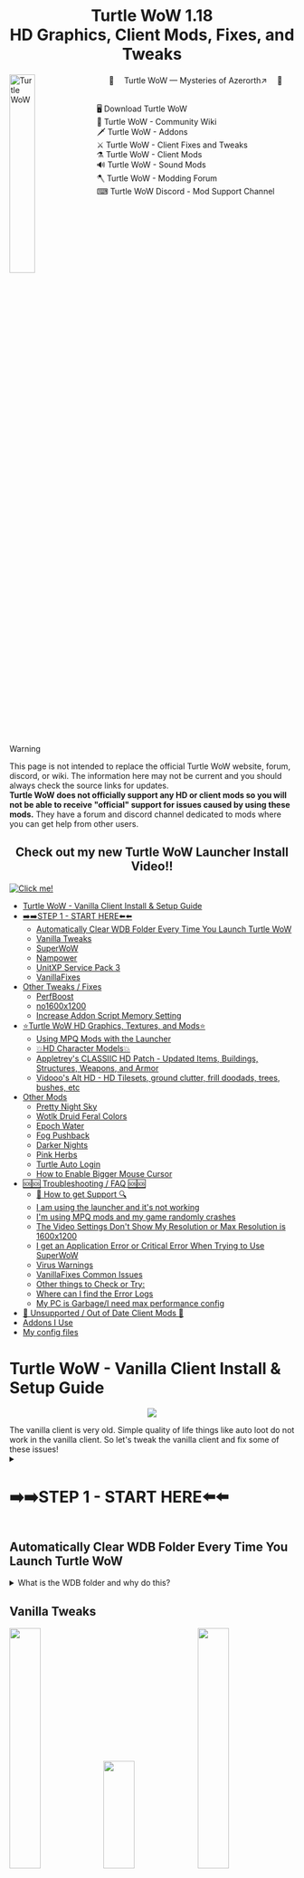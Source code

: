 
<h1 align="center" style="border-bottom: none;">Turtle WoW 1.18<br>HD Graphics, Client Mods, Fixes, and Tweaks</h1>
	<img align="left" src="https://turtle-wow.org/build/assets/web_logo-zTY2oemL.png" alt="Turtle WoW" width="30%">
<div id="toc">
  <ul align="center" style="list-style: none">
    <summary>
<p align="center">
	🐢 　<a href="https://turtle-wow.org/">Turtle WoW — Mysteries of Azerorth↗️</a> 　🐢
  <br>
  <br>
	<p align="left">
		🖥️ <a href="https://forum.turtle-wow.org/viewtopic.php?t=7709">Download Turtle WoW</a><br>
		🏹 <a href="https://github.com/othneildrew/Best-README-Template">Turtle WoW - Community Wiki</a><br>
		🗡 <a href="https://turtle-wow.fandom.com/wiki/Addons">Turtle WoW - Addons</a><br>
		⚔ <a href="https://turtle-wow.fandom.com/wiki/Client_Fixes_and_Tweaks">Turtle WoW - Client Fixes and Tweaks</a><br>
		⚗️ <a href="https://turtle-wow.fandom.com/wiki/Client_Mods">Turtle WoW - Client Mods</a><br>
		🔊 <a href="https://turtle-wow.fandom.com/wiki/Sound_Mods">Turtle WoW - Sound Mods</a><br>
		🪓 <a href="https://forum.turtle-wow.org/viewforum.php?f=29&sid=d8169699dbac9a393102f4478d15fd4b">Turtle WoW - Modding Forum</a><br>
		⌨ <a href="https://discord.com/channels/466622455805378571/1158807751850475690">Turtle WoW Discord - Mod Support Channel</a><br>
</p>
    </summary>
  </ul>
</div>
  <br clear="left">


> [!WARNING]
> This page is not intended to replace the official Turtle WoW website, forum, discord, or wiki. The information here may not be current and you should always check the source links for updates. <br>
> <b>Turtle WoW does not officially support any HD or client mods so you will not be able to receive "official" support for issues caused by using these mods.</b>
> They have a forum and discord channel dedicated to mods where you can get help from other users.


<h2 align="center">Check out my new Turtle WoW Launcher Install Video!!</h2>

<a href="https://youtu.be/A6FdCHgxTwI">
  <img src="https://i.imgur.com/J32LML0.jpeg" alt="Click me!" />
</a>


<!-- ToC begin -->
<a id="toc"></a>

- [Turtle WoW - Vanilla Client Install & Setup Guide](#turtle-wow---vanilla-client-install--setup-guide)
- [➡️➡️STEP 1 - START HERE⬅️⬅️](#%EF%B8%8F%EF%B8%8Fstep-1---start-here%EF%B8%8F%EF%B8%8F)
  - [Automatically Clear WDB Folder Every Time You Launch Turtle WoW](#automatically-clear-wdb-folder-every-time-you-launch-turtle-wow)
  - [Vanilla Tweaks](#vanilla-tweaks)
  - [SuperWoW](#superwow)
  - [Nampower](#nampower)
  - [UnitXP Service Pack 3](#unitxp-service-pack-3)
  - [VanillaFixes](#vanillafixes)
- [Other Tweaks / Fixes](#other-tweaks--fixes)
  - [PerfBoost](#perfboost)
  - [no1600x1200](#no1600x1200)
  - [Increase Addon Script Memory Setting](#increase-addon-script-memory-setting)
- [⭐Turtle WoW HD Graphics, Textures, and Mods⭐](#turtle-wow-hd-graphics-textures-and-mods)
  - [Using MPQ Mods with the Launcher](#using-mpq-mods-with-the-launcher)
  - [💥HD Character Models💥](#hd-character-models)
  - [Appletrey's CLASSIIC HD Patch - Updated Items, Buildings, Structures, Weapons, and Armor](#appletreys-classiic-hd-patch---updated-items-buildings-structures-weapons-and-armor)
  - [Vidooo's Alt HD - HD Tilesets, ground clutter, frill doodads, trees, bushes, etc](#vidooos-alt-hd---hd-tilesets-ground-clutter-frill-doodads-trees-bushes-etc)
- [Other Mods](#other-mods)
  - [Pretty Night Sky](#pretty-night-sky)
  - [Wotlk Druid Feral Colors](#wotlk-druid-feral-colors)
  - [Epoch Water](#epoch-water)
  - [Fog Pushback](#fog-pushback)
  - [Darker Nights](#darker-nights)
  - [Pink Herbs](#pink-herbs)
  - [Turtle Auto Login](#turtle-auto-login)
  - [How to Enable Bigger Mouse Cursor](#how-to-enable-bigger-mouse-cursor)
- [🆘🆘 Troubleshooting / FAQ 🆘🆘](#-troubleshooting--faq-)
  - [🔎 How to get Support 🔍](#-how-to-get-support-)
  - [I am using the launcher and it's not working](#i-am-using-the-launcher-and-its-not-working)
  - [I'm using MPQ mods and my game randomly crashes](#im-using-mpq-mods-and-my-game-randomly-crashes)
  - [The Video Settings Don't Show My Resolution or Max Resolution is 1600x1200](#the-video-settings-dont-show-my-resolution-or-max-resolution-is-1600x1200)
  - [I get an Application Error or Critical Error When Trying to Use SuperWoW](#i-get-an-application-error-or-critical-error-when-trying-to-use-superwow)
  - [Virus Warnings](#virus-warnings)
  - [VanillaFixes Common Issues](#vanillafixes-common-issues)
  - [Other things to Check or Try:](#other-things-to-check-or-try)
  - [Where can I find the Error Logs](#where-can-i-find-the-error-logs)
  - [My PC is Garbage/I need max performance config](#my-pc-is-garbagei-need-max-performance-config)
- [🛑 Unsupported / Out of Date Client Mods 🛑](#-unsupported--out-of-date-client-mods-)
- [Addons I Use](#addons-i-use)
- [My config files](#my-config-files)
<!-- ToC end -->



# Turtle WoW - Vanilla Client Install & Setup Guide
<p align="center"><img src="https://i.imgur.com/X53e4Lt.jpeg"></p>
The vanilla client is very old. Simple quality of life things like auto loot do not work in the vanilla client. So let's tweak the vanilla client and fix some of these issues!

<details>
<summary>

# ➡️➡️STEP 1 - START HERE⬅️⬅️
</summary>

1. Download the FULL GAME ZIP (STANDALONE NON-LAUNCHER VERSION):
   The ZIP folder contains the FULL GAME.
	- [http://eudl.turtle-wow.org/twmoa_1180.zip](https://eudl.turtle-wow.org/twmoa_1180.zip)

2. If you want to use the Launcher instead:
	- [TurtleWoW_Launcher Download](https://launcher.turtle-wow.org/api/launcher/TurtleWoW.exe?download=bunny)

3. If you are doing the non-launcher version - 
   	- Make sure Patch-8 and Patch-9 exist in your TWoW\Data folder, otherwise get them from above. 

4. The game files should all be unzipped into a folder that is easy to find such as <br>
	- ```C:\twmoa_1180``` or 
	- ```C:\TurtleWoW``` or 
	- ```C:\TWoW```
 	- ⚠️ DO NOT use or run TWoW from your Downloads, Desktop, or Documents folders as these are protected folders under Windows (Controlled Folder Access, part of Windows Security) and you might run into weird permissions errors further down when trying to setup mods. 

5. Download and install Microsoft Visual C++ Redistributables - x86 and x64
	- **Yes, BOTH!! It doesn't matter that you're running 64 bit Windows. Download BOTH!!**
		- From Microsoft - [vc_redist.x86](https://aka.ms/vs/17/release/vc_redist.x86.exe)  and [vc_redist.x64](https://aka.ms/vs/17/release/vc_redist.x64.exe)
	Or...
 	- ✅Recommended - ["All-In-One" VisualCppRedist_AIO_x86_x64.exe](https://github.com/abbodi1406/vcredist/releases) which has both the x86 and x64 for all major versions.
6. Update your graphics drivers
	- [AMD Graphics Drivers](https://www.amd.com/en/support/download/drivers.html)
	- [Nvidia Graphics Drivers](https://www.nvidia.com/en-us/drivers/)
	- [Intel Graphics Drivers](https://www.intel.com/content/www/us/en/search.html#sort=relevancy&f:@tabfilter=[Downloads]&f:@stm_10385_en=[Graphics])
	<br>

7. ⚡⚡ **Reboot** after installing the drivers ⚡⚡
</details>

## Automatically Clear WDB Folder Every Time You Launch Turtle WoW

<details>
<summary>What is the WDB folder and why do this?</summary>

>It's a local cache folder that saves various game data. Instead of contacting the server the game will default to this cached data. This data will often times get out of sync with the server and that's when you'll start seeing weird bugs, crashes, and other random issues with your game. 
>TurtleWoW recommends deleting the WDB folder frequently. 

The steps below will prevent the WDB folder from ever being created so you never have to manually delete it.

1. Delete the WDB folder (if it exists)
2. Right Click an empty area of the main TurtleWoW folder -> New -> Text Document
3. Name it "WDB" and remove .txt at the end. 
	- If you don't see the .txt at the end, you will need to [Enable Show File Extensions in Explorer](https://www.howtogeek.com/205086/beginner-how-to-make-windows-show-file-extensions/#how-to-show-file-extensions-in-windows-10) and ensure the .txt is removed from the filename.
4. It should look like this when you're done

<p align="center"><img src="https://i.imgur.com/P5VCRFs.png" height="400"></p>

https://forum.turtle-wow.org/viewtopic.php?t=539
</details>

## Vanilla Tweaks
<img src="https://i.imgur.com/MCxr3xm.jpeg" width="33%"><img src="https://i.imgur.com/QxlZD8Q.jpeg" height="190" width="33%"><img src="https://i.imgur.com/FFqG4va.jpeg" width="33%"><br>
<img src="https://i.imgur.com/o3XAfp6.jpeg" width="33%"><img src="https://i.imgur.com/byqnZti.jpeg" width="33%"><img src="https://i.imgur.com/XTM74UE.jpeg" width="33%">



> [!Note]
> This will enable widescreen FoV, increase farclip (max render distance), enable right click auto loot, increase max camera distance, nameplate range to match TBC, allow the game to use more than 2GB of memory, enable more sound channels, and way way more!

I will list three ways to apply VanillaTweaks. Options 1 and 2 are my recommended ways of going about it. Options 2 can be used to push the vanilla client to it's limits (see screenshots above).

<details>
<summary>Option 1 [NON LAUNCHER] - Apply Manually using Drag and Drop (EASY)</summary>
<br>

This is the default and recommended way to apply VanillaTweaks. 

1. Download [vanilla-tweaks_v1.6.0_x86_64-pc-windows-gnu.zip](https://github.com/brndd/vanilla-tweaks/releases/download/v1.6.0/vanilla-tweaks_v1.6.0_x86_64-pc-windows-gnu.zip) 
2. Unzip the folder and put the files in your main TWoW folder.
3. From the main TWoW folder, click on WoW.exe and drag it on top of vanilla_tweaks.exe. 
4. This will create a new file called WoW_tweaked.exe, which has all the tweaks applied. Nice!
5. Let's make sure we have a copy of the original WoW.exe backed up somewhere before we continue... just in case you mess things up 😉
6. Rename WoW.exe to WoW-OriginalBackup.exe
7. Rename WoW_tweaked.exe to WoW.exe - This part is important!!!
</details>

<details>
<summary>Option 2 [NON LAUNCHER] - Apply Custom Settings using Command Line (HARD)</summary>

<br>

> ## ⚠ Warning ⚠
> If you don't know what you're doing this can really break your game! Make sure you read the help printout and documentation when messing with these settings. 

Option 2 is for advanced use cases when you want to set a custom value for one or more tweaks.<br>


> ### 📜 Example
> 1) The default game Field of View (FoV) value in radians is 1.5708. Vanilla Tweaks sets it to 1.925 (Widescren FoV). 
>    - You want to go even wider and apply the maximum FoV possible: 3.14. <br>
> 2) The max camera distance LIMIT is 50. Vanilla Tweaks does not change this value by default. 
>    - You want to increase it to 100. 


1. Download [vanilla-tweaks_v1.6.0_x86_64-pc-windows-gnu.zip](https://github.com/brndd/vanilla-tweaks/releases/download/v1.6.0/vanilla-tweaks_v1.6.0_x86_64-pc-windows-gnu.zip) 
2. Unzip the folder and put the files in your main TWoW folder.
3. Make a copy of WoW.exe in case you mess things up!
4. Press and hold Ctrl + Shift and right click an empty spot in the TWoW folder.
5. Select "Open PowerShell window here"
6. Type out your command and press enter. Example below using the previous use case:
``` .\vanilla-tweaks.exe --fov 3.14 --maxcameradistance 100 WoW.exe```
1. For this example the max camera distance tweak requires one last command that has to be typed in game. So after patching WoW.exe, you'll need to start the game and open the chat box and type this command in order to fully apply the max camera distance change:2
```/console CameraDistanceMax 100``` 

What are the commands?
	- Type ``` .\vanilla-tweaks.exe --help```
	- Look at the [VanillaTweaks README](https://github.com/brndd/vanilla-tweaks/blob/master/README.md) 
	- Look at the source code of [/src/main.rs](https://github.com/brndd/vanilla-tweaks/blob/master/src/main.rs) for more documentation.
</details>

<details>
<summary>Option 3 [LAUNCHER] - Apply Using The Launcher (EASY)</summary>

<br>Option 3 is the newest way which can be done using the official TWoW Launcher. Be aware, the launcher is brand new and in rapid development. I would suggest using option 1 or 2 until the launcher is in a more stable state.

The new launcher has most, but not all, of the important Tweaks built in. After you configure these settings you can close the launcher. Do not start the game from the launcher if you plan to use any of the other tweaks below. 

⚠️ ⚠️ DO NOT CHANGE THE RENDER DISTANCE (Default 777) or your game will have graphical glitches!!! ⚠️ ⚠️

<p align="center"><img src="https://github.com/user-attachments/assets/647ce5d2-6d24-445e-bcc9-d802ab247530" height="300"></p>

[Vanilla Tweaks](https://github.com/brndd/vanilla-tweaks)

</details>

## SuperWoW
> [!Note]
> SuperWoW enables a lot of advanced lua features that are not available in the vanilla client. Lots of addons utilize or are greatly enhanced by it. It also doubles the macro character limit - up to 511 characters. And much more!

<details>
<summary>SuperWoW Install Guide</summary><br>

1. Download the [latest release zip file](https://github.com/balakethelock/SuperWoW/releases/tag/Release). 
2. Put SuperWoWhook.dll into your main TWoW folder.
3. [Download](https://github.com/balakethelock/SuperAPI/archive/refs/heads/master.zip) the optional compatibility addon, [SuperAPI](https://github.com/balakethelock/SuperAPI), which will add a minimap icon allowing you to change SuperWoW settings. 
	- Unzip and put the SuperAPI folder in your Interface\Addons folder: twmoa_1180\Interface\AddOns\SuperAPI
	- Be sure to remove the "-master" from the folder name
	
	<p align="center"><img src="https://i.imgur.com/PWVPBaN.png" width="30%"></p><br>

4. [SuperAPI_Castlib](https://github.com/balakethelock/SuperAPI_Castlib) (Optional) - Adds castbars to nameplates. If you have latest version of PfUI you won't need this addon.
	- [Download SuperAPI_Castlib](https://github.com/balakethelock/SuperAPI_Castlib/archive/refs/heads/master.zip)
	- Unzip and put the SuperAPI_Castlib folder in your Interface\Addons folder: twmoa_1172\Interface\AddOns\SuperAPI_Castlib
	- Be sure to remove the "-master" from the folder name

5. If you use the launcher you can click the Addons tab at the top, then at the bottom click the Add new addon button and put in these links:
	- Paste this link into the launcher popup: https://github.com/balakethelock/SuperAPI.git 
	- Paste this link into the launcher popup: https://github.com/balakethelock/SuperAPI_Castlib.git

**😱❌ Game crashing when trying to use SuperWoW? ❌⚠️**

See FAQ sections: [SuperWoW Application/Critical Error](#i-get-an-application-error-or-critical-error-when-trying-to-use-superwow) and [SuperWoW Windows Security Settings](#virus-warnings) 🫡


[SuperWoW](https://github.com/balakethelock/SuperWoW)

[SuperAPI](https://github.com/balakethelock/SuperAPI)

[SuperAPI_Castlib](https://github.com/balakethelock/SuperAPI_Castlib)

[pepopo978's SuperWoW Installation Guide](https://github.com/pepopo978/SuperwowInstallation)

[List of Addons that Use SuperWoW](https://turtle-wow.fandom.com/wiki/Addons#SuperWoW_Addons)

</details>

## Nampower
> [!Note]
>There is a design flaw in this version of the client (Vanilla WoW) - A player is not allowed to cast a second spell until after the client receives word of the completion of the previous spell. Nampower works around that design flaw by altering the client behavior to not wait for the server to acknowledge anything.
>
> Additionally adds: spell queuing, automatic retry on error, quickcasting, queued spell icon display, buffer to avoid server rejections from casting too quickly, prevent right-clicking from changing your current target when in combat, high_resolution_clock instead of GetTickCount for faster timing on when to start casts, fixes broken cast animations when casting spells back to back, AND MORE!!

<p align="center"><img src="https://i.imgur.com/rOEZla9.png" width="40%"></p>


<details>
<summary>Nampower Install Guide</summary><br>

We will utilize [Pepo's version of nampower](https://github.com/pepopo978/nampower) which has even more client fixes such as spell queuing, automatic retry on error, and quickcasting.

1. Download the [latest nampower.dll from the release](https://github.com/pepopo978/nampower/releases) page.
2. Put nampower.dll in your main TWoW folder.
3. Download the optional [NampowerSettings](https://github.com/pepopo978/NampowerSettings/archive/refs/heads/master.zip) compatibility addon. This will add a minimap icon allowing you to change various nampower settings.
   	- Unzip and put the NampowerSettings folder in your Interface\Addons folder: twmoa_1172\Interface\AddOns\NampowerSettings
   	- Be sure to remove the "-master" from the folder name. The folder path should look similar to the image below:
   	<p align="center"><img src="https://i.imgur.com/OcKJG3S.png" width="40%"></p>
4. If using the launcher just enable nampower at the top of the Launcher Mods section.
5. Then paste this link into the launcher addons popup: https://github.com/pepopo978/NampowerSettings.git

[Pepo's Fork](https://github.com/pepopo978/nampower)

[Original nampower](https://github.com/namreeb/nampower)

</details>

## UnitXP Service Pack 3
Without UnitXP SP3             |  With UnitXP SP3
:-------------------------:|:-------------------------:
![](https://static.wikia.nocookie.net/turtle-wow/images/1/12/Without_unitxp_at_scholomance_entrance.jpg/revision/latest/scale-to-width-down/1000?cb=20240916144846)  |  ![](https://static.wikia.nocookie.net/turtle-wow/images/f/f3/UnitXP_hide_under_bridge_mobs_nameplate.jpg/revision/latest/scale-to-width-down/1000?cb=20240916145022)

> [!Note]
> Features: Adjust camera, Background notifications, Check line of sight in Lua, Debug interface for in-game Lua, Measure distance in Lua,  Various network, TCP, ACK tweaks, Proper nameplates, Screenshot in JPEG file, Better Tab targeting function, And more!

<details>
<summary>UnitXP Service Pack 3 Install Guide</summary><br>

1. Download the latest [UnitXP_SP3 vXX.zip](https://codeberg.org/konaka/UnitXP_SP3/releases) from the releases page.
	- Unzip and put the UnitXP_SP3.dll in your main TWoW folder.
	- Copy the UnitXP_SP3_Addon folder to your Interface\Addons folder: twmoa_1180\Interface\AddOns\UnitXP_SP3_Addon
2. If using the launcher you can just enable UnitXP in the Mods section of the Launcher and then paste this link in the addons popup: `https://codeberg.org/konaka/UnitXP_SP3.git`

<p align="center"><img src="https://i.imgur.com/R9DQZ9L.png" width="50%"></p>

If you set up everything correctly you will see this configuration icon:

<p align="center"><img src="https://i.imgur.com/xlenKVI.png" width="40%"></p>

https://codeberg.org/konaka/UnitXP_SP3

</details>

## VanillaFixes
> [!Note]
> One of the most popular client fixes! Reduces issues with game stuttering and animation lag, enables Vulkan graphics instead of the default and old DirectX 9.
> We will use VanillaFixes to launch the game and it will load all the previous DLL mods if you've been following from the start. 
 
 **This will be our real game "launcher"**

<details><summary>
	
### Option 1 - VanillaFixes (Normal Version)</summary>

1. Download the latest VanillaFixes zip from the [releases](https://github.com/hannesmann/vanillafixes/releases) page.
	- [vanillafixes-1.5.2.zip](https://github.com/hannesmann/vanillafixes/releases/download/v1.5.2/vanillafixes-1.5.2.zip)
2. Unzip and put all the files in your main TWoW folder.
3. If using the launcher, you can just enable vanillafixes and/or DXVK in the mods section.

</details>

<details><summary>

### Option 2 - VanillaFixes (DXVK Version)</summary>

> # ⚠ Warning ⚠
> Some people have reported issues/errors trying to use dxvk with the latest 5000 series cards!!!
> 🛑 VanillaFixes-DXVK requires a Vulkan 1.3 capable dedicated graphics card!! 🛑
> 	- Nvidia RTX 2060 or higher. Minimum required driver version 550.54.14. [Nvidia Drivers](https://www.nvidia.com/en-us/drivers/)
> 	- AMD Radeon RX 5000 or higher. Minimum Adrenalin driver verion 22.1.2. [AMD Radeon Drivers](https://www.amd.com/en/support/download/drivers.html)

1. Download the latest VanillaFixes-DXVK zip from the [releases](https://github.com/hannesmann/vanillafixes/releases) page.
	- [vanillafixes-1.5.2-dxvk.zip](https://github.com/hannesmann/vanillafixes/releases/download/v1.5.2/vanillafixes-1.5.2-dxvk.zip)
2. Unzip and put all the files in your main TWoW folder.
3. Download the latest dxvk-gplasync-2.x.x.zip file from the [releases](https://gitlab.com/Ph42oN/dxvk-gplasync/-/releases) page.
4. Unzip and open the folder all the way into the x32 folder -> Copy d3d9.dll from the x32 folder to the main TWoW folder. 
	- If you copied all the files from steps 1-2, then you'll see a popup asking if you want to replace the d3d9.dll file. 
	- Click "✔️ Replace the files in the destination"

<details><summary>

#### Edit DXVK.CONF (ONLY IF YOU ARE USING DXVK Version!! SKIP OTHERWISE</summary>

Open **dxvk.conf** from the TWoW folder using notepad and edit it like below:

```
# DXVK configuration for World of Warcraft

# Set Asynchronus computations via DXVK to address 
# potential microstuttering and other graphical issues
dxvk.enableAsync = True
dxvk.gplAsyncCache = True

# Uncomment to set framerate limit
d3d9.maxFrameRate = 244

# Uncomment to force borderless fullscreen
d3d9.enableDialogMode = True

# Enable GPL if supported to reduce stuttering (NVIDIA 473.33+, AMD 24.6.1+)
dxvk.enableGraphicsPipelineLibrary = Auto
# Track pipeline lifetimes to reduce memory usage
dxvk.trackPipelineLifetime = True
# Limit compiler threads to reduce memory usage
dxvk.numCompilerThreads = 4

# Disabled because VanillaFixes sets process DPI awareness
d3d9.dpiAware = False

# If you want to show detailed GPU graphs and data in-game uncomment the line below.  
# dxvk.hud = fps,frametimes,gpuload,memory,scale=0.75,opacity=0.5

# If you just want a basic FPS counter uncomment this next line.
# dxvk.hud = fps,scale=0.75,opacity=0.5
```

</details>

</details>

</details>

<details><summary>

#### Edit DLLS.TXT</summary>

Open **dlls.txt** from the TWoW folder using notepad and edit it like below:

```
twdiscord.dll
nampower.dll
SuperWoWhook.dll
UnitXP_SP3.dll
```
If you are using the launcher to setup your mods you will need to also add to the dlls.txt file:
```VfPatcher.dll```

</details>



You are now ready to start the optimized vanilla wow client - **Run Vanillafixes.exe to start the game.** 

If you did everything correctly you should see a popup similar to this:

<p align="center"><img src="https://i.imgur.com/JMWCb4S.png" width="35%"></p>

> [!Note]
🛑 DXVK was designed and made for running 3D (Windows) applications on <u>**Linux**</u> using Wine. 🛑
> While using DXVK on Windows *may* generally work and *may* improve your performance, **it may also do the opposite!!!**

https://github.com/hannesmann/vanillafixes

</details>

# Other Tweaks / Fixes

## PerfBoost
> [!Note]
> A performance optimization DLL for World of Warcraft 1.12.1 that provides advanced render distance controls to improve FPS in crowded areas and in raids.
> Features -
> Selective Unit Rendering: Control render distances for different types of units (players, pets, trash mobs, corpses)
> 
> Context-Aware Settings: Different render distances for combat vs non-combat, and city vs outdoor areas
> 
> Smart Exceptions: Always render raid-marked units, PvP enemies, and other important targets
> 
> Performance Optimized: Uses fast distance approximation and frame-based caching for minimal overhead

<details>
<summary>PerfBoost Install Guide</summary>

1. Download the [latest perf_boost.dll release](https://github.com/pepopo978/perf_boost/releases). 
2. Copy `perf_boost.dll` to the TurtleWoW main folder.
3. Edit `dlls.txt` in the TWoW folder and add to the bottom of the list `perf_boost.dll`.
4. Download the latest [Perf_Boost settings addon](https://github.com/pepopo978/PerfBoostSettings/archive/refs/heads/master.zip).
5. Unzip the PerfBoostSettings-master folder. Open the unzipped folder and rename PerfBoostSettings-master to PerfBoostSettings.
6. Copy PerfBoostSettings folder to TWoW\Interface\Addons folder

</details>

## no1600x1200
> [!Note]
> This is an experimental fix for Vanilla 1.12 only showing 1600x1200 resolution instead of widescreen or ultrawidescreen.

<details>
<summary>no1600x1200 Install Guide</summary>

1. Download the [latest zip release](https://github.com/allfoxwy/no1600x1200/releases). 
2. Copy `no1600x1200.dll` to the TurtleWoW main folder.
3. Edit `dlls.txt` in the TWoW folder and add to the bottom of the list `no1600x1200.dll`.
4. This mod conflits with VanillaMultiMonitorFix. So use one or the other.
5. Start the game and check its Video Options.

</details>


## Increase Addon Script Memory Setting
<details>
<summary>Increase Addon Script Memory Guide</summary>

1. Start TWoW
2. Login to your account but don't select a character.
3. Click the Addons button in the bottom left corner
4. Set Script Memory (MB) to 0 - This allows the game to use as much memory as it needs for your AddOns.
   <p align="center"><img src="https://i.imgur.com/aAAXrRl.png" width="50%"></p>

</details>


# ⭐Turtle WoW HD Graphics, Textures, and Mods⭐
![](https://i.imgur.com/aieolVP.jpeg)

> [!Note]
> All mpq patches must be placed in the `TurtleWoW\Data` folder. You can use multiple graphic/mod mpq patches at the same time.
> If you download two mods and they have the same file name, one of them will have to be renamed to another letter that's not in use.

## Using MPQ Mods with the Launcher
<details>
<summary>Enable MPQ Mods using the Launcher</summary>

The launcher supports loading extra mpq's from the Data folder. Maybe you don't need VanillaTweaks, SuperWoW, or VanillaFixes and just want to try the HD graphics? I don't recommend using the launcher but here's how to do it.

<p align="center"><img src="https://i.imgur.com/7b4YfXh.png" width="30%"></p>

</details>

## 💥HD Character Models💥
<p align="center"><img src="https://i.imgur.com/JdMaqso.jpeg"></p>

> [!Note]
> Patch-A replaces playable races with their Legion HD models or other downported models from newer expansions.
> The HD mods are not fully updated for 1.18. You may experience crashes in main cities.

### 🔥Option 1 - HD Mod for 1.18.0!🔥
<details>
<summary>Option 1 - HD Mod by Stormhand81</summary>

**<u>Patch-A.mpq and Patch-B.mpq</u>**

Size: 2~ GB (Patch-A), 935~ MB (Patch-B)

Last Updated: Sept 11, 2025 🟢

[Download Patch-A and Patch-B](https://www.mediafire.com/folder/5mmfwak33ld2o/World_of_Warcraft_-_Turtle_HD_Patches)

https://forum.turtle-wow.org/viewtopic.php?t=21355

</details>


### Option 2 - Watcher's - HD Character Models Only
<details>
<summary>Option 2 - Watcher's (Slim) Patch-A</summary>

Watcher's Patch-A contains only HD Character models. It's slimmed down which helps reduce the number of potential crashes. Gets updated pretty frequently so I would consider this a safe pick if you just want HD character models.

**<u>Watcher's (Slim) - Patch-A</u>**

Size: ~614 MB

Last Updated: Sept 09, 2025 🟢

[Patch-A](https://drive.usercontent.google.com/download?id=1JiNLvI-26tcj5SV6M2AwucPt4V9Q6lF7&export=download&authuser=0)

https://forum.turtle-wow.org/viewtopic.php?t=12120

</details>

## Appletrey's CLASSIIC HD Patch - Updated Items, Buildings, Structures, Weapons, and Armor
<img src="https://i.imgur.com/fLXq9bg.jpeg" width="50%"><img src="https://i.imgur.com/ZdZ0wr5.png" width="50%">

> [!Note]
> Custom M2 Items and Environments, Massive Gear overhauls, WMO Buildings updated. Model, vehicles, structures updated. Custom outpost spikes, walls, gates, and so much more.

<details>
<summary>Patch-W - Appletrey's CLASSIIC HD Patch</summary>

**<u>Patch-W.mpq</u>**

Size: 1.2~ GB

Last Updated: Aug 17, 2025 🟢

👀 [Video Showcase](https://www.youtube.com/@appletrey/videos) 👀

Custom and improved HD models. 

[Patch-W](https://drive.usercontent.google.com/download?id=1t0R4iq7HtINE192pP1xvkKVBCu9Tt5CR&export=download&authuser=0)


https://forum.turtle-wow.org/viewtopic.php?t=16720

</details>

## Vidooo's Alt HD - HD Tilesets, ground clutter, frill doodads, trees, bushes, etc
> [!Note]
> This mod backports some assets from retail but with a bigger emphasis on overhauling ground clutter and tilesets. 

[Patch-H](https://drive.usercontent.google.com/download?id=1vqpkGn9PDRHAvGAn9hAuEuijbhEspljf&export=download&authuser=0)

https://forum.turtle-wow.org/viewtopic.php?p=111831#p111831




# Other Mods

## Pretty Night Sky
<img src="https://github.com/RetroCro/TurtleWoW-Mods/blob/main/Pictures/PrettyNightSky1.jpg" width="33%"><img src="https://github.com/RetroCro/TurtleWoW-Mods/blob/main/Pictures/PrettyNightSky2.jpg" width="33%"><img src="https://github.com/RetroCro/TurtleWoW-Mods/blob/main/Pictures/PrettyNightSky3.jpg" width="33%">

<details>
<summary>Pretty Night Sky</summary>

Demo Video - Flight from Undercity to Tarren Mill:
[![YouTube](https://i.ytimg.com/vi/oq0IgUoAk0g/maxresdefault.jpg)](https://www.youtube.com/watch?v=oq0IgUoAk0g)


[Patch-9](https://drive.google.com/file/d/1qu99ZS-SQFfTtYodBmZWYiHmxL8QtUY4/view?usp=sharing)

You might try renaming this to Patch-Y or another letter near the end of alphabet since other HD mods can overwrite this one.

https://forum.turtle-wow.org/viewtopic.php?t=10776

</details>

## Wotlk Druid Feral Colors
> [!Note]
> OG Wotlk models have 5 different skin colors based on the hair/fur color of your NE/Tauren Druid. This let's you pick from 5 different sets of Feral form skins. 

<details>
<summary>Wotlk Druid Feral Colors</summary>

<img align="top" src="https://i.imgur.com/YMabqVh.jpeg" width="34%" height="25%"><img src="https://i.imgur.com/nQrjNMJ.jpeg" width="49%">></p>


01 - White: [(Download Link)](https://mega.nz/file/hr5G0DiD#-id6zNqMDF5upseVhT4KF7k96XDayksUuZovC9YunLQ)  
[![Image](https://i.imgur.com/hXpKhb4.jpeg)](https://i.imgur.com/hXpKhb4.jpeg)  
  
02 - Black: [(Download Link)](https://mega.nz/file/Z35myDiB#6cmIt2R2qarZ7em_8gvyCsDAfvLvXv43H78wwbTJRBw)  
[![Image](https://i.imgur.com/YIA6Z6L.jpeg)](https://i.imgur.com/YIA6Z6L.jpeg)  
  
03 - Brown/Blue: [(Download Link)](https://mega.nz/file/o6wXXAxC#9tsQdNc6587EHgnrLxetNBzLSRZOWLsaVvICzlPZCGw)  
[![Image](https://i.imgur.com/uy0F74q.jpeg)](https://i.imgur.com/uy0F74q.jpeg)  
  
04 - Lightbrown/Purple: [(Download Link)](https://mega.nz/file/pyZynZ5J#I-KnNCMZARDILT6F8MpnaULXGD_SmtixrxuGnJjygB8)  
[![Image](https://i.imgur.com/kF1tbrO.jpeg)](https://i.imgur.com/kF1tbrO.jpeg)  
  
05 - Grey/Blonde: [(Download Link)](https://mega.nz/file/wyw1nDjC#42nWx-WRjdmVoVjZftUM5zv0ahB5MthO9x1LYqDawkM)  
[![Image](https://i.imgur.com/tAKONKZ.jpeg)](https://i.imgur.com/tAKONKZ.jpeg)

https://forum.turtle-wow.org/viewtopic.php?t=16108

</details>

## Epoch Water
> [!Note]
> This is by far the best looking water texture replacement I've seen in Vanilla.

[Preview - Default Water vs Epoch Water Slider Comparison](https://cdn.knightlab.com/libs/juxtapose/latest/embed/index.html?uid=c0d977ee-5851-11ef-9396-d93975fe8866)

<details>
<summary>Epoch Water</summary>

<img src="https://github.com/RetroCro/TurtleWoW-Mods/blob/main/Pictures/EpochWater.jpg" width="50%"><img src="https://github.com/RetroCro/TurtleWoW-Mods/blob/main/Pictures/EpochWater2.jpg" width="50%">

[Patch-W](https://drive.google.com/file/d/1xRx9OrznbgbE1uBae3H3OGke9UoXtzmU/view)

You probably want to rename this to Patch-X or Patch-Y as other HD mods can overwrite it such as Appletrey's CLASSIIC HD Patch.

https://forum.turtle-wow.org/viewtopic.php?t=16918

</details>


## Fog Pushback
> [!Note]
> Pushes back fog significantly to increase view distance. 

<img src="https://i.imgur.com/2foC2hl.jpeg" width="48%"><img src="https://i.imgur.com/ecRqmfc.jpeg" width="50%">

<details>
<summary>Fog Pushback</summary>

1. 📌 Optional + Recommended - Apply VanillaTweaks first which increases the max farclip distance LIMIT to 10,000
2. Put mpq in the Data folder -> Start game
3. Open Chat and type: `/console farclip 1000` 
	- 777 is the default maximum
	- I have tested even higher numbers (currently using 1797), but the higher you go the more likely you will encounter crashes!

[Patch-Y](https://drive.google.com/file/d/14aHvyfr_ACL-UURbNa_fXRPcfQZoIw8n/view?usp=sharing)

> A few other mods also use Patch-Y for their name so you may need to rename this mpq to another unused letter

https://forum.turtle-wow.org/viewtopic.php?t=10982

</details>

## Darker Nights

<p align="center"><img src="https://i.imgur.com/zYkrifW.png" width="50%"><img src="https://i.imgur.com/BKSAwJI.png" width="50%"></p>

I tested this only briefly for 1.18 to make sure it wouldnt instantly crash me and it didn't. I didn't test enough to say how well it works but I am leaving the download here for now. 
- Darker Nights mod loses the dark effect when it rains. The ambient brightness is only set for default weather.
- [Download Darker Nights 1.8](https://forum.turtle-wow.org/viewtopic.php?t=22135)


## Pink Herbs

> [!Note]
> Changes herbs color to a bright pink/purple color for easier finding.

<details>
<summary>Pink Herbs</summary>

<p align="center"><img src="https://github.com/RetroCro/TurtleWoW-Mods/blob/main/Pictures/PinkHerbs.jpg" width="40%"></p>

[Patch-J](https://forum.turtle-wow.org/viewtopic.php?t=12005)

</details>

## Turtle Auto Login

> [!Note]
> Patch for Turtle WoW that can allows you to setup multiple accounts with auto-login, auto-select character, and custom account labels.

<details>
<summary>🔑 Option 1 - Requires SuperWoW</summary>

<p align="center"><img src="https://i.imgur.com/GXhE26Q.png" width="40%"></p>

This version is newer and has more features than the original. It does requires a recent enough version of SuperWow, currently >=1.4. 

[Download the Newer Version](https://github.com/MarcelineVQ/turtle-autologin/archive/refs/heads/main.zip)

https://github.com/MarcelineVQ/turtle-autologin

</details>

<details>
<summary>🗝️ Option 2 - Basic OG Version</summary>

1. [Download the OG version](https://github.com/Haaxor1689/turtle-autologin/releases/download/release/Patch-Y.mpq) 
2. Place MPQ file inside your `TurtleWoW\Data` folder.

[Original by Haaxor1689](https://github.com/Haaxor1689/turtle-autologin)

</details>

## How to Enable Bigger Mouse Cursor

> [!Note]
> Two options. Pros and Cons of Each:
> DXVK version only supports 1x, 2x, and 4x sized cursors of 128 pixel size. The larger you go the more pixelated it looks. Does NOT require Hardware Cursor to be enabled in game. 
> YoloMouse allows much bigger cursor size and it looks HD not pixelated but you MUST enable Hardware Cursor in game. (This is what I use)

<details>
<summary>🖲️ Option 1 - Using Custom DXVK</summary>

1. Open Turtle WoW Launcher > Click Mods at the Top > Enable Vanillafixes and DXVK
2. Apply the Launcher updates and close the launcher.
3. Download the modified DXVK that enables bigger mouse cursor - [d3d9.dll.zip](https://github.com/allfoxwy/dxvk/releases/tag/v23)
4. Unzip and paste the dll into your main TWoW Folder. Overwrite the existing one.
5. From your main TWoW folder, Open file `dxvk.conf` with notepad and add/edit an entry `d3d9.enlargeHardwareCursor = 2` (Only sizes allowed are 1, 2, and 4)
6. Save the conf.dxvk file > Restart Launcher > Start Turtle WoW

[allfoxwy/dxvk - Github](https://github.com/allfoxwy/dxvk)

</details>

<details>
<summary>🖱️ Option 2 - HD Cursors with YoloMouse</summary>

1. For YoloMouse to work you MUST have "Hardware Cursor" ENABLED in the game settings
<p align="center"><img src="https://i.imgur.com/uN8qObD.png"></p>

2. [Download YoloMouse from GitHub](https://github.com/PandaTeemo/YoloMouse/releases/download/0.11.3/YoloMouse64.msi)
3. Install YoloMouse (Default settings are fine)
4. Copy Custom Cursors to `C:\Program Files\YoloMouse\Cursors\Default` (Overwrite/Backup the old ones)
5. Right click > Exit the YoloMouse icon by your clock
6. Restart YoloMouse so it loads the new cursors (Right Click > Run as Administrator)
7. Start Turtle WoW and look below to set it up.

How to use YoloMouse:
1. Repeat pressing `CTRL ALT 1`, `CTRL ALT 2`, `CTRL ALT 3` (1,2,3 to changes cursor styles and colors)
2. Repeat pressing `CTRL ALT -`, `CTRL ALT +` (Minus or Plus) to change cursor size bigger/smaller
3. `CTRL ALT 0` to reset cursor and size back to default

Here are two custom HD cursors you can add to YoloMouse
<p align="center"><img src="https://i.imgur.com/sdhlElJ.png"></p>

[Cursor 0](https://github.com/RetroCro/TurtleWoW-Mods/raw/refs/heads/main/Archive/0.cur)

[Cursor 1](https://github.com/RetroCro/TurtleWoW-Mods/raw/refs/heads/main/Archive/1.cur)

[YoloMouse](https://github.com/PandaTeemo/YoloMouse)

</details>


# 🆘🆘 Troubleshooting / FAQ 🆘🆘

## 🔎 How to get Support 🔍
Post all the relevant info to the [discord support channel](https://discord.com/channels/466622455805378571/691438750185553950):

- Laptop or Desktop - Custom/Prebuild? Model?
- Graphics Card - Dedicated AMD/Nvidia, Internal/CPU, Combination? Model/Driver.
- Operating System - Windows, MacOS, Virtual Machine, or some hipster nix distro?
- Screenshots or video of the issue
- Your settings - In-Game/Config Files?
- What Addons are you using? 
- Error Logs
- What changes/tweaks/mods/etc have you added/modified/removed?
- How do you start the game? Using the Launcher? Clicking WoW.exe? Using VanillaFixes? Other?
- When does the issue occur?
- What things you've tried so far to fix the issue...

**Explaining your issue with as much detail as possible will ensure you get proper support.**

## I am using the launcher and it's not working
<details>
<summary>How to get Launcher Support</summary>

The Turtle WoW launcher is brand new and constantly being updated. One of the most common issues is people downloading the FULL GAME zip folder, which is like 10GB, and is ready to go out of the box, no launcher needed.

And then they run the Launcher... **If you do this you will be downloading TWO full copies of the game!!**

The Launcher version will install a second copy of the game to *C:\Users\YourAccount\AppData\TurtleWoW\Wow.exe*

So, if you're installing addons and mods and nothing is working then you probably have 2 copies of the game (because you ran the launcher when you didn't need to).

Remember:
- Post your issue to the [Launcher Support channel](https://discord.com/channels/466622455805378571/1309239046026952795).
- This guide is for playing TurtleWoW **without** using the launcher - Using either WoW.exe or Vanillafixes.exe to start the game. This guide has some examples for how to setup mods using the launcher, but overall it is written for playing without launcher. 
- You don't need the launcher to get TurtleWoW updates. They can push updates to you while the game is running. 
- The launcher is not required to play the game. 

</details>

## I'm using MPQ mods and my game randomly crashes
> This application has encountered a critical error
> Exception:	0xC0000005 (ACCESS_VIOLATION)
> The memory could not be "read" or "written"

<details>
<summary>Crashes Caused by MPQ Mods - Easy and quick fix!!</summary>

Just kidding! There is no easy or quick fix for these. 💀 

This is a common and known issue when using various HD graphics/texture mods especially if you use got a bunch different ones. A lot of crashes happen near flight masters or in busy areas with tons of players like the Stormwind Trade district, etc. 

 Basically, these are **REALLY HARD** to troubleshoot. If you can replicate the crash it will be very useful for narrowing down the root cause. Otherwise it's like finding a needle in a haystack. 

Causes:
- Some graphic, texture, or other asset could have been incorrectly backported to the vanilla client.  
- The DBC (DataBaseClient) files within the MPQ's contain tens, maybe even hundreds, of thousands of database entries about items, NPCs, environment, world, and a lot more... A bad entry here could be why the crash is happening. 
- TurtleWoW could have rolled out some update and something as simple as a new hairstyle could crash your game
- The main HD Patch (Patch-A) is a repeat offender when it comes to crashes.
	- This should be the first mpq you remove when trying to isolate which mpq mod is causing the crash.

</details>

## The Video Settings Don't Show My Resolution or Max Resolution is 1600x1200
<details>
<summary>Can't Change Game Resolution / Not Showing My Resolution</summary>

<p align="center"><img src="https://i.imgur.com/AkJu10j.png" width="600"></p>

Things to Try:
https://github.com/allfoxwy/no1600x1200

```
Put no1600x1200.dll into game's folder.
Edit loader list to include no1600x1200.dll. (Usually the list is dlls.txt)
Start the game and check its Video Options.
```
If you get an error, continue down to the next section and make sure you configure both the DEP settings and the Windows Security Settings.

Sometimes physically unplugging all extra monitors, rebooting, and then starting the game fixes this issue. After the game has started you can plug the other monitors in and everything seems to work fine after that.

This can happen for various reasons such as:
 - You're running the game from a laptop which has internal graphics and dedicated graphics.
 - You have multiple monitors and/or different resolutions between them. 
 - You are missing or have outdated drivers.
 - Windows Settings
 - AMD/Nvidia Control Panel settings missing or misconfigured.
 - You have a huge modern 21:9 monitor running at like 5120x1440. Maybe you're even using some software to split the screen into multiple virtual monitors? ☠️

 This is what you should be seeing if you set everything up correctly. 
 - Normal and widescreen resolutions in the dropdown list
 - Monitor detected and the Refresh Rating is not blank.
 - Shaders enabled at the bottom

</details>

## I get an Application Error or Critical Error When Trying to Use SuperWoW

<details>
<summary>Check your DEP Settings</summary>

1. Go to Control Panel > System and Security > System > Advanced system settings. 
2. Under Performance, click Settings, then the Data Execution Prevention tab.

Select Turn on DEP for all programs and services except those I select, and add WoW.exe to the list.

**It's very important that you reboot after making this change!**
</details>

## Virus Warnings
<details>
<summary>How to Fix Virus Warning - SuperWoW</summary>

**These are false alerts but do not ignore them**
You will need to add exclusions/exceptions to your AV software for the main Turtle WoW folder, otherwise these client fixes and mods wont work. Why is this happening? Well these client fixes are injected into the WoW executable at startup which can trigger AV software.	

1. Right Click on the Start button
2. Select Settings -> Select Update & Security -> Select Windows Security
3. Select Virus & threat protection -> Manage Settings
	- Turn off Real-time protection
 	- Turn off Cloud Delivered Protection
  	- Turn off Automatic Sample
   	- Turn off Tamper Protection
4. Go back to Virus & threat protection -> Scroll all the way down to Exclusions -> Click Add an Exclusion
	- From the dropdown, select FOLDER
	- For the path select the main TWoW folder (example: C:\twmoa_1172\twmoa_1172)
5. Check the Virus and Threat Protection -> Current Threats -> Protection History -> make sure there's no threat entries saying SuperWoW is blocked.
6. Go back and re-do the SuperWoW section once this is setup.
<p align="center"><img src="https://i.imgur.com/tvxm5xS.png" width="60%"></p>

</details>

## VanillaFixes Common Issues
While using DXVK on Windows may generally work it is not supported officially. 

DXVK will by default prevent the Vulkan driver from entering full-screen exclusive mode, which is necessary for a number of games to work and also allows users to tab out. However, depending on your setup and graphics driver, this may come with a number of drawbacks:

- Variable refresh rate may not work.
- HDR may not work properly.
- Performance may be degraded, especially on multi-monitor systems.
- Frame latency may be higher.

In order to enable full-screen exclusive, set `dxvk.allowFse = True` via a [configuration file](https://github.com/doitsujin/dxvk/wiki/Configuration).

Third-party software that interacts with D3D11 and/or Vulkan at the API level will often interfere with DXVK and cause it to crash or not work as expected. This includes the following applications:

- Any overlay provided by game launchers (Steam, Epic Games Store, Uplay, Origin)
- The **Nvidia GeForce Experience** overlay
- The RivaTuner Statistics Server overlay
- Open Broadcaster Software (OBS) recording/streaming software
- Certain game mods (e.g. FiveM)
- 
**DO NOT** replace Windows DLLs in `System32` or `SysWOW64` with DXVK's. This **will** break your Windows install.

Make sure to use the 32-bit DLLs for 32-bit games. Windows applications will never load DLLs of the wrong architecture.

https://github.com/doitsujin/dxvk/wiki/Windows

## Other things to Check or Try:
Here's a list of things to check when something isn't working. May or may not be applicable to your issue.

<details>
<summary>Big List of Things to Try...</summary>

👏 Probably because you didn't follow the guide from the start and now it's not working? 👏

- Apply the DEP fix and all the Windows Security settings and exclusions posted above.
- Delete your WDB folder? 
- Did you install both VCredist x86 and 64 or the All-in-One?
- Make sure your game isn't saved in a write-protected directory such as Program Files, Downloads, Documents etc. 
	- Try moving it to like `C:\TWoW`
	- Check the attributes to make sure the folder isn't set to  Read-only:
	  <p align="center"><img src="https://i.imgur.com/pPEJXAG.png" width="40%"></p>
	  <br>

	- You can try editing the folder properties and give your user account full control:
	  <p align="center"><img src="https://i.imgur.com/NDprslq.png" width="40%"></p>

<br>

- Be sure you right click WoW/VanillaFixes and select Run as Administrator
- Did you try removing ALL mpq mods (if any)?
- Did you try backing up your config.wtf and WTF folder, deleting those files, and relaunching the game to see if it will starts with default config settings? The game should generate a new config.wtf and WTF folder structure.
- Remove everything from your dlls.txt and test re-add them one by one
- Are you using VanillaFixes or the dxvk version? Try deleting the d3d9.dll file and use the non dxvk version

When all else fails - Delete the whole TWoW folder, download a fresh CLEAN copy, and start from the top. DO NOT run the launcher.

</details>

## Where can I find the Error Logs

- There can be some log files in your main TWoW folder if you use nampower or other dll mods.
- There are log files in the TWoW\Logs folder 
	- gx.log
	- GlueXML.log
	- FrameXML.log
	- Sound.log
	- cpu.log
	- twloader.log
- There are log files in the TWoW\Errors folder -> Open the txt file and scroll to the bottom. You might see some clues there but often times it's pretty cryptic.
	- When your game crashes a log file is put in the Errors folder and will be named similar to `2025-01-01 22.02.09 Crash.txt`. A DMP file with the same name will be created. You may need to provide both of these files to the support team.

</details>

## My PC is Garbage/I need max performance config
<details>
	
<summary>config.wtf settings to try</summary>

```
SET DistCull "1"
SET farclip "177"
SET frillDensity "1"
SET gxMultisample "1"
SET lodDist "59"
SET anisotropic "1"
SET particleDensity "0.25"
SET shadowLevel "1"
SET SkyCloudLOD "0"
SET SkySunGlare "0"
SET SmallCull "2"
SET specular "0"
SET texLodBias "1"
SET unitDrawDist "100"
SET weatherDensity "0"
```

</details>

# 🛑 Unsupported / Out of Date Client Mods 🛑

<h2>Redmagejoe's Turtle HD</h2>
**>>> WARNING THIS IS NO LONGER SUPPORTED <<<**
**THIS PROJECT IS CURRENTLY NOT UPDATED FOR PATCH 1.17.2!**

If you used this in the past you will need to remove the MPQ files!!!

https://forum.turtle-wow.org/viewtopic.php?p=115958#p115958

# Addons I Use
<details>
	
<summary>Addons List</summary>

- !notoggle - https://github.com/shirsig/notoggle
- antispam -https://github.com/shagu/antispam
- AutoDecline - https://github.com/mrrosh/AutoDecline
- Bagshui - https://github.com/Skillkrote/Bagshui
- BetterCharacterStats - https://github.com/pepopo978/BetterCharacterStats
- GryllsExpBar - https://github.com/GryllsAddons/GryllsExpBar
- HCQuest - https://github.com/GryllsAddons/HCQuest
- HCWarn - https://github.com/GryllsAddons/HCWarn
- HealersMate - https://github.com/OldManAlpha/HealersMate
- LevelRange-Turtle - https://github.com/Spartelfant/LevelRange-Turtle
- Magnify - https://github.com/luskanek/Magnify
- MikScrollingBattleText - https://github.com/jrc13245/Vanilla_MikScrollingBattleText
- MikScrollingBattleTextOptions - https://github.com/jrc13245/Vanilla_MikScrollingBattleText
- MinimapButtonBag - https://github.com/McPewPew/MinimapButtonBag
- NampowerSettings - https://github.com/pepopo978/NampowerSettings
- pfQuest - https://github.com/shagu/pfQuest
- pfQuest-turtle - https://github.com/shagu/pfQuest-turtle
- pfUI - https://github.com/shagu/pfUI
- pfUI-addonskinner - https://github.com/mrrosh/pfUI-addonskinner
- pfUI-CustomMedia - https://github.com/mrrosh/pfUI-CustomMedia
- pfUI-eliteoverlay - https://github.com/antoinechedin/pfUI-eliteoverlay
- pfUI-fonts - https://github.com/shagu/pfUI-fonts and https://github.com/mrrosh/pfUI-MoreFonts
- pfUI-RainbowHealthBar - https://github.com/WanLiQiaoXi/pfUI-RainbowHealthBar
- SilentServer - https://github.com/MarcelineVQ/SilentServer
- SoloRaidTargetIcons - https://github.com/refaim/SoloRaidTargetIcons
- SuperAPI - https://github.com/balakethelock/SuperAPI (Requires [SuperWoW](https://github.com/balakethelock/SuperWoW))
- SuperAPI_Castlib - https://github.com/balakethelock/SuperAPI_Castlib (Requires [SuperWoW](https://github.com/balakethelock/SuperWoW))
- SuperCleveRoidMacros - https://github.com/jrc13245/SuperCleveRoidMacros
- Rinse - https://github.com/Otari98/Rinse
- TurtleChatColors - https://github.com/DaMaGepyHUN/TurtleChatColors
- TurtleHardcoreChatTamer - https://github.com/refaim/TurtleHardcoreChatTamer
- unitscan-turtle-hc - https://github.com/RetroCro/unitscan-turtle-hc
- UnitXP_SP3_Addon - https://github.com/allfoxwy/UnitXP_SP3_Addon (Requires [UnitXP_SP3](https://github.com/allfoxwy/UnitXP_SP3))
- VendorList - https://github.com/MarcelineVQ/VendorList

</details>

# My config files
This is a backup of my Config.wtf file after I've setup all the tweaks above. You should NOT copy this! You can use it as a reference.
- [config.wtf](https://gist.githubusercontent.com/RetroCro/62cd73d9bbc64d365e0de444c6289823/raw/324c4fbb0e266688439c0c27888cf117e977d719/turtle-wow-config.wtf)


